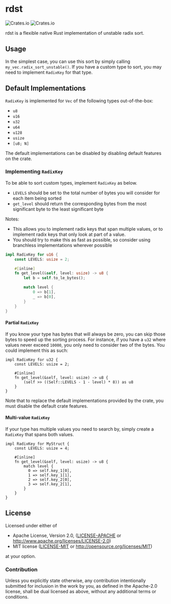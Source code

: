 # rdst

![Crates.io](https://img.shields.io/crates/l/rdst?style=flat-square)
![Crates.io](https://img.shields.io/crates/v/rdst?style=flat-square)

rdst is a flexible native Rust implementation of unstable radix sort.

## Usage

In the simplest case, you can use this sort by simply calling `my_vec.radix_sort_unstable()`. If you have a custom type to sort, you may need to implement `RadixKey` for that type.

## Default Implementations

`RadixKey` is implemented for `Vec` of the following types out-of-the-box:

 * `u8`
 * `u16`
 * `u32`
 * `u64`
 * `u128`
 * `usize`
 * `[u8; N]`

The default implementations can be disabled by disabling default features on the crate.

### Implementing `RadixKey`

To be able to sort custom types, implement `RadixKey` as below.

 * `LEVELS` should be set to the total number of bytes you will consider for each item being sorted
 * `get_level` should return the corresponding bytes from the most significant byte to the least significant byte

Notes:
 * This allows you to implement radix keys that span multiple values, or to implement radix keys that only look at part of a value.
 * You should try to make this as fast as possible, so consider using branchless implementations wherever possible

```rust
impl RadixKey for u16 {
    const LEVELS: usize = 2;

    #[inline]
    fn get_level(&self, level: usize) -> u8 {
        let b = self.to_le_bytes();

        match level {
            0 => b[1],
            _ => b[0],
        }
    }
}
```

#### Partial `RadixKey`

If you know your type has bytes that will always be zero, you can skip those bytes to speed up the sorting process. For instance, if you have a `u32` where values never exceed `10000`, you only need to consider two of the bytes. You could implement this as such:

```
impl RadixKey for u32 {
    const LEVELS: usize = 2;

    #[inline]
    fn get_level(&self, level: usize) -> u8 {
        (self >> ((Self::LEVELS - 1 - level) * 8)) as u8
    }
}
```

Note that to replace the default implementations provided by the crate, you must disable the default crate features.

#### Multi-value `RadixKey`

If your type has multiple values you need to search by, simply create a `RadixKey` that spans both values.

```
impl RadixKey for MyStruct {
    const LEVELS: usize = 4;

    #[inline]
    fn get_level(&self, level: usize) -> u8 {
        match level {
          0 => self.key_1[0],
          1 => self.key_1[1],
          2 => self.key_2[0],
          3 => self.key_2[1],
        }
    }
}
```

## License

Licensed under either of

* Apache License, Version 2.0, ([LICENSE-APACHE](LICENSE-APACHE) or http://www.apache.org/licenses/LICENSE-2.0)
* MIT license ([LICENSE-MIT](LICENSE-MIT) or http://opensource.org/licenses/MIT)

at your option.

### Contribution

Unless you explicitly state otherwise, any contribution intentionally submitted for inclusion in the work by you, as defined in the Apache-2.0 license, shall be dual licensed as above, without any additional terms or conditions.
